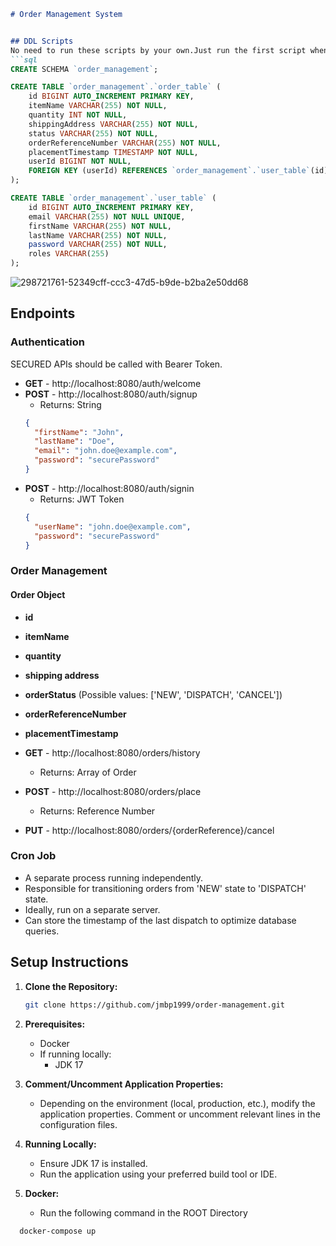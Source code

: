 ```markdown
# Order Management System


## DDL Scripts
No need to run these scripts by your own.Just run the first script when in local developments
```sql
CREATE SCHEMA `order_management`;

CREATE TABLE `order_management`.`order_table` (
    id BIGINT AUTO_INCREMENT PRIMARY KEY,
    itemName VARCHAR(255) NOT NULL,
    quantity INT NOT NULL,
    shippingAddress VARCHAR(255) NOT NULL,
    status VARCHAR(255) NOT NULL,
    orderReferenceNumber VARCHAR(255) NOT NULL,
    placementTimestamp TIMESTAMP NOT NULL,
    userId BIGINT NOT NULL,
    FOREIGN KEY (userId) REFERENCES `order_management`.`user_table`(id)
);

CREATE TABLE `order_management`.`user_table` (
    id BIGINT AUTO_INCREMENT PRIMARY KEY,
    email VARCHAR(255) NOT NULL UNIQUE,
    firstName VARCHAR(255) NOT NULL,
    lastName VARCHAR(255) NOT NULL,
    password VARCHAR(255) NOT NULL,
    roles VARCHAR(255)
);

```

![298721761-52349cff-ccc3-47d5-b9de-b2ba2e50dd68](https://github.com/jmbp1999/order-management/assets/108087237/28527b2e-3efc-4675-beb2-cdbcad93c9f3)


## Endpoints

### Authentication
SECURED APIs should be called with Bearer Token.

- **GET** - http://localhost:8080/auth/welcome
- **POST** - http://localhost:8080/auth/signup
    - Returns: String
  ```json
  {
    "firstName": "John",
    "lastName": "Doe",
    "email": "john.doe@example.com",
    "password": "securePassword"
  }
  ```
- **POST** - http://localhost:8080/auth/signin
    - Returns: JWT Token
  ```json
  {
    "userName": "john.doe@example.com",
    "password": "securePassword"
  }
  ```

### Order Management

#### Order Object
- **id**
- **itemName**
- **quantity**
- **shipping address**
- **orderStatus** (Possible values: ['NEW', 'DISPATCH', 'CANCEL'])
- **orderReferenceNumber**
- **placementTimestamp**

- **GET** - http://localhost:8080/orders/history
    - Returns: Array of Order
- **POST** - http://localhost:8080/orders/place
    - Returns: Reference Number

- **PUT** - http://localhost:8080/orders/{orderReference}/cancel

### Cron Job

- A separate process running independently.
- Responsible for transitioning orders from 'NEW' state to 'DISPATCH' state.
- Ideally, run on a separate server.
- Can store the timestamp of the last dispatch to optimize database queries.

## Setup Instructions

1. **Clone the Repository:**
   ```bash
   git clone https://github.com/jmbp1999/order-management.git
   ```

2. **Prerequisites:**
    - Docker
    - If running locally:
        - JDK 17

3. **Comment/Uncomment Application Properties:**
    - Depending on the environment (local, production, etc.), modify the application properties. Comment or uncomment relevant lines in the configuration files.

4. **Running Locally:**
    - Ensure JDK 17 is installed.
    - Run the application using your preferred build tool or IDE.

5. **Docker:**
    - Run the following command in the ROOT Directory
  ```bash
    docker-compose up
  ```
```

